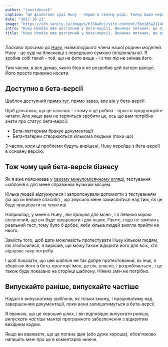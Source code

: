 ```yaml
---
author: "joostdecock"
caption: "Це фіолетове худі Huey - перше в своєму роді. Тепер ваша черга"
date: "2017-10-21"
image: "https://cdn.sanity.io/images/hl5bw8cj/site-content/3be185a211486823b678af97710274804fe86dcf-2048x2048.jpg"
intro: "Huey Hoodie вже доступний у бета-версії. Виникає питання, що означає, що шаблон знаходиться в бета-версії?"
title: "Huey Hoodie вже доступний у бета-версії. Виникає питання, що означає, що шаблон знаходиться в бета-версії?"
---
```


Ласкаво просимо до [Huey](/patterns/huey), наймолодшого члена нашої родини моделей. Huey - це худі на блискавці з передньою сумкою (опціонально). Я зробив собі такий - той, що на фото вище - і з тих пір не знімав його.

Тим часом, я все думав, якого біса я не розробив цей патерн раніше. Його просто приємно носити.

## Доступно в бета-версії

Шаблон доступний [прямо тут](/patterns/huey), прямо зараз, але він у бета-версії.

Щоб дізнатися, що це означає - і чому я це роблю - просто продовжуйте читати. Але якщо вам не терпиться зробити це, ось що вам потрібно знати про статус бета-версії:

 - Бета-паттернам бракує документації
 - Бета-патерни створюються кількома людьми (поки що)

З часом, коли ці проблеми будуть вирішені, Huey перейде з бета-версії в основну версію.

## Тож чому цей бета-версія бізнесу

Як я вже пояснював у [своєму минуломісячному огляді](/blog/roundup-2017-09/), тестування шаблонів є для мене справжнім вузьким місцем.

Кілька людей відгукнулися і запропонували допомогти з тестуванням (за що їм велике спасибі) , що змусило мене замислитися над тим, як це буде працювати на практиці.

Наприклад, у мене є Huey *, він працює для мене* , і я певною мірою впевнений, що він буде працювати і для інших. Проте, ніщо не замінить реальний тест, тому було б добре, якби кілька людей змогли прийти на нього.

Замість того, щоб дати можливість протестувати Huey кільком людям, які зголосилися, я вирішив, що можу також відкрити його для всіх, хто відчуває таку потребу.

І щоб показати, що цей шаблон не так добре протестований, як інші, я зберігаю його в бета-просторі імен, де він, власне, і розробляється , і це також буде показано на сторінці шаблону. Ніяких змін не потрібно.

## Випускайте раніше, випускайте частіше

Надалі я випускатиму шаблони, як тільки зможу, і працюватиму над завершенням документації, поки вони залишатимуться в бета-версії.

Я вважаю, що це хороший шлях, і він відповідає *випускати раніше, випускати частіше* мантрі програмного забезпечення з відкритим вихідним кодом.

Якщо ви вважаєте, що це погана ідея (або дуже хороша), обов'язково напишіть мені про це в коментарях нижче.

